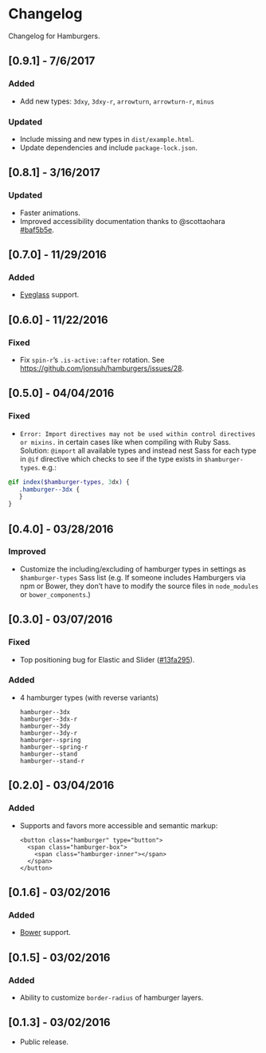 # Changelog

Changelog for Hamburgers.

## [0.9.1] - 7/6/2017
### Added
- Add new types: `3dxy`, `3dxy-r`, `arrowturn`, `arrowturn-r`, `minus`

### Updated
- Include missing and new types in `dist/example.html`.
- Update dependencies and include `package-lock.json`.

## [0.8.1] - 3/16/2017
### Updated
- Faster animations.
- Improved accessibility documentation thanks to @scottaohara [#baf5b5e](https://github.com/jonsuh/hamburgers/pull/34/commits/baf5b5ea3cf9bba155c8e74dc5b95e48e3384c4d).

## [0.7.0] - 11/29/2016
### Added
- [Eyeglass](http://eyeglass.rocks/) support.

## [0.6.0] - 11/22/2016
### Fixed
- Fix `spin-r`’s `.is-active::after` rotation. See https://github.com/jonsuh/hamburgers/issues/28.

## [0.5.0] - 04/04/2016
### Fixed
- `Error: Import directives may not be used within control directives or mixins.` in certain cases like when compiling with Ruby Sass.  
Solution: `@import` all available types and instead nest Sass for each type in `@if` directive which checks to see if the type exists in `$hamburger-types`. e.g.:  
```scss
@if index($hamburger-types, 3dx) {
   .hamburger--3dx {
   }
}
```

## [0.4.0] - 03/28/2016
### Improved
- Customize the including/excluding of hamburger types in settings as `$hamburger-types` Sass list (e.g. If someone includes Hamburgers via npm or Bower, they don’t have to modify the source files in `node_modules` or `bower_components`.)

## [0.3.0] - 03/07/2016
### Fixed
- Top positioning bug for Elastic and Slider ([#13fa295](https://github.com/jonsuh/hamburgers/commit/13fa2958ad18a2e48763824d3a68fd18b03ec274)).

### Added
- 4 hamburger types (with reverse variants)

  ```
  hamburger--3dx
  hamburger--3dx-r
  hamburger--3dy
  hamburger--3dy-r
  hamburger--spring
  hamburger--spring-r
  hamburger--stand
  hamburger--stand-r
  ```

## [0.2.0] - 03/04/2016
### Added
- Supports and favors more accessible and semantic markup:

  ```
  <button class="hamburger" type="button">
    <span class="hamburger-box">
      <span class="hamburger-inner"></span>
    </span>
  </button>
  ```

## [0.1.6] - 03/02/2016
### Added
- [Bower](http://bower.io/) support.

## [0.1.5] - 03/02/2016
### Added
- Ability to customize `border-radius` of hamburger layers.

## [0.1.3] - 03/02/2016
- Public release.
